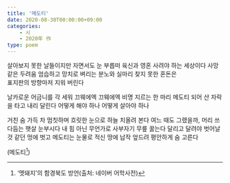 ```yaml
---
title: '메도티'
date: 2020-08-30T00:00:00+09:00
categories: 
    - 시
    - 2020年 作
type: poem
---
```


살아보지 못한 날들이지만
자면서도 눈 부릅떠
육신과 영혼 사려야 하는 세상이다
사망 같은 두려움 엄습하고
망치로 벼리는 분노와
실마리 찾지 못한 혼돈은   
표지판의 방향마저 지워 버린다

날카로운 어금니를 각 세워
끄웨에엑 끄웨에엑 비명 지르는
한 마리 메도티 되어 
산 자락을 타고 내리 달린다
어떻게 해야 하나
어떻게 살아야 하나

거친 숨 가득 차 멈칫하며
흐릿한 눈으로 하늘 치올려 본다
여느 때도 그랬을까, 머리 쓰다듬는 햇살 눈부시다
내 힘 아닌 무언가로 사부자기 무릎 꿇는다
달리고 달려야 벗어날 것 같던 멍에 벗고 
메도티는 눈물로 적신 땅에 납작 엎드려
평안하게 숨 고른다


(메도티[^1])
[^1]: ‘멧돼지’의 함경북도 방언(출처: 네이버 어학사전)
